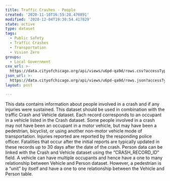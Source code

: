 ```yaml
---
title: Traffic Crashes - People
created: '2020-11-10T16:55:28.478891'
modified: '2020-12-04T19:30:54.417829'
state: active
type: dataset
tags:
  - Public Safety
  - Traffic Crashes
  - Transportation
  - Vision Zero
groups:
  - Local Government
csv_url: >-
  https://data.cityofchicago.org/api/views/u6pd-qa9d/rows.csv?accessType=DOWNLOAD
json_url: >-
  https://data.cityofchicago.org/api/views/u6pd-qa9d/rows.json?accessType=DOWNLOAD
layout: post

---
```

This data contains information about people involved in a crash and if any injuries were sustained. This dataset should be used in combination with the traffic Crash and Vehicle dataset. Each record corresponds to an occupant in a vehicle listed in the Crash dataset. Some people involved in a crash may not have been an occupant in a motor vehicle, but may have been a pedestrian, bicyclist, or using another non-motor vehicle mode of transportation. Injuries reported are reported by the responding police officer. Fatalities that occur after the initial reports are typically updated in these records up to 30 days after the date of the crash. Person data can be linked with the Crash and Vehicle dataset using the “CRASH_RECORD_ID” field. A vehicle can have multiple occupants and hence have a one to many relationship between Vehicle and Person dataset. However, a pedestrian is a “unit” by itself and have a one to one relationship between the Vehicle and Person table.
